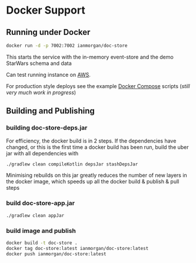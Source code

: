 # Docker Support 

## Running under Docker 

```bash
docker run -d -p 7002:7002 ianmorgan/doc-store
```

This starts the service with the in-memory event-store and the demo StarWars schema and data 
 
Can test running instance on [AWS](http://graphstore.app:7002/docs/Human/1000).

For production style deploys see the example [Docker Compose](https://github.com/ianmorgan/docker-stacks) scripts (_still 
very much work in progress_)

## Building and Publishing 

### building doc-store-deps.jar

For efficiency, the docker build is in 2 steps. If the dependencies have changed, 
or this is the first time a docker build has been run, build the uber jar with all dependencies with 

```bash
./gradlew clean compileKotlin depsJar stashDepsJar
```

Minimising rebuilds on this jar greatly reduces the number of new layers in the docker image, which speeds up all 
the docker build & publish & pull steps

### build doc-store-app.jar

```bash
./gradlew clean appJar 
```

### build image and publish 

```bash
docker build -t doc-store .
docker tag doc-store:latest ianmorgan/doc-store:latest
docker push ianmorgan/doc-store:latest
```




